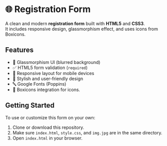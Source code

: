 
# 🌐 Registration Form

A clean and modern **registration form** built with **HTML5** and **CSS3**.  
It includes responsive design, glassmorphism effect, and uses icons from Boxicons.

##  Features

- 🧊 Glassmorphism UI (blurred background)
- ✅ HTML5 form validation (`required`)
- 📱 Responsive layout for mobile devices
- 🎨 Stylish and user-friendly design
- 🔤 Google Fonts (Poppins)
- 🔧 Boxicons integration for icons.

##  Getting Started

To use or customize this form on your own:

1. Clone or download this repository.
2. Make sure `index.html`, `style.css`, and `img.jpg` are in the same directory.
3. Open `index.html` in your browser.
